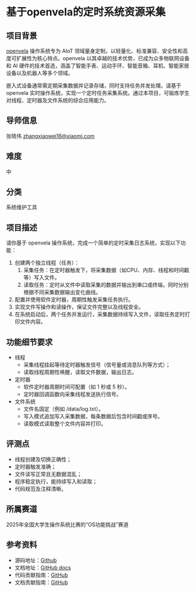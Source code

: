 # 基于openvela的定时系统资源采集

## 项目背景

[openvela](https://github.com/open-vela/docs/blob/dev/README_zh-cn.md) 操作系统专为 AIoT 领域量身定制，以轻量化、标准兼容、安全性和高度可扩展性为核心特点。openvela 以其卓越的技术优势，已成为众多物联网设备和 AI 硬件的技术首选，涵盖了智能手表、运动手环、智能音箱、耳机、智能家居设备以及机器人等多个领域。

嵌入式设备通常需定期采集数据并记录存储，同时支持任务并发处理。请基于 openvela 实时操作系统，实现一个定时任务采集系统。通过本项目，可锻炼学生对线程、定时器及文件系统的综合应用能力。

## 导师信息

张晓伟 zhangxiaowei16@xiaomi.com

## 难度

中

## 分类

系统维护工具

## 项目描述

请你基于 openvela 操作系统，完成一个简单的定时采集日志系统，实现以下功能：

1. 创建两个独立线程（任务）：
   1. 采集任务：在定时器触发下，将采集数据（如CPU、内存、线程和时间戳等）写入文件。
   2. 读取任务：定时从文件中读取采集的数据并输出到串口或终端，同时分别根据不同采集数据输出变化曲线。
2. 配置并使用软件定时器，周期性触发采集任务执行。
3. 实现文件写操作和读操作，保证文件完整以及线程安全。
4. 在系统启动后，两个任务并发运行，采集数据持续写入文件，读取任务定时打印文件内容。

## 功能细节要求

- 线程
  - 采集线程挂起等待定时器触发信号（信号量或消息队列等方式）；
  - 读取线程周期性唤醒，读取文件数据，输出日志。
- 定时器
  - 软件定时器周期时间可配置（如 1 秒或 5 秒）。
  - 定时器回调函数向采集线程发送执行信号。
- 文件系统
  - 文件名固定（例如 /data/log.txt）。
  - 写入模式追加写入采集数据，每条数据后包含时间戳或序号。
  - 读取模式读取整个文件内容并打印。

## 评测点

- 线程创建及切换正确性；
- 定时器触发准确；
- 文件读写正常且无数据混乱；
- 程序稳定执行，能持续写入和读取；
- 代码规范及注释清晰。

## 所属赛道

2025年全国大学生操作系统比赛的“OS功能挑战”赛道

## 参考资料

- 源码地址：[Github](https://gitee.com/link?target=https%3A%2F%2Fgithub.com%2Fopen-vela)
- 文档地址：[GitHub docs](https://gitee.com/link?target=https%3A%2F%2Fgithub.com%2Fopen-vela%2Fdocs)
- 代码贡献指南：[GitHub](https://gitee.com/link?target=https%3A%2F%2Fgithub.com%2Fopen-vela%2Fdocs%2Fblob%2Fdev%2FCONTRIBUTING.md)
- 文档贡献指南：[GitHub](https://gitee.com/link?target=https%3A%2F%2Fgithub.com%2Fopen-vela%2Fdocs%2Fblob%2Ftrunk%2Fzh-cn%2Fcontribute%2Fprocess%2Fdoc_dev_process.md)
